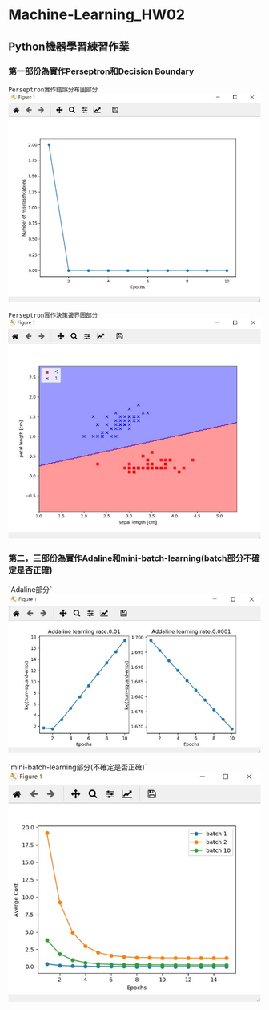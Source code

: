 # Machine-Learning_HW02
## Python機器學習練習作業
### 第一部份為實作Perseptron和Decision Boundary

`Perseptron實作錯誤分布圖部分`
![image](https://github.com/WuSiangRu/Machine-Learning_HW02/blob/master/HW_2-1/result/01.jpg)


`Perseptron實作決策邊界圖部分`
![image](https://github.com/WuSiangRu/Machine-Learning_HW02/blob/master/HW_2-1/result/02.jpg)

### 第二，三部份為實作Adaline和mini-batch-learning(batch部分不確定是否正確)
ˋAdaline部分ˋ
![image](https://github.com/WuSiangRu/Machine-Learning_HW02/blob/master/HW_2-2&2-3/result/03.jpg)

ˋmini-batch-learning部分(不確定是否正確)ˋ
![image](https://github.com/WuSiangRu/Machine-Learning_HW02/blob/master/HW_2-2&2-3/result/04.jpg)

